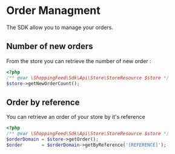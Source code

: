 Order Managment
===============

The SDK allow you to manage your orders.

## Number of new orders

From the store you can retrieve the number of new order :
```php
<?php
/** @var \ShoppingFeed\Sdk\Api\Store\StoreResource $store */
$store->getNewOrderCount();
```

## Order by reference

You can retrieve an order of your store by it's reference

```php
<?php
/** @var \ShoppingFeed\Sdk\Api\Store\StoreResource $store */
$orderDomain = $store->getOrder();
$order       = $orderDomain->getByReference('[REFERENCE]');
````
